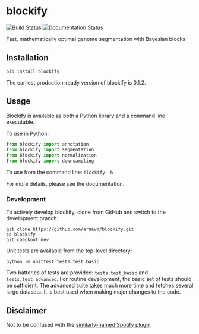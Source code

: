 # blockify
[![Build Status](https://travis-ci.org/arnavm/blockify.svg?branch=dev)](https://travis-ci.org/arnavm/blockify
)
[![Documentation Status](https://readthedocs.org/projects/blockify/badge/?version=latest)](https://blockify.readthedocs.io/en/latest/?badge=latest)

Fast, mathematically optimal genome segmentation with Bayesian blocks

## Installation

`pip install blockify`

The earliest production-ready version of blockify is 0.1.2.

## Usage

Blockify is available as both a Python library and a command line executable.

To use in Python:
```python
from blockify import annotation
from blockify import segmentation
from blockify import normalization
from blockify import downsampling
```

To use from the command line:
`blockify -h`

For more details, please see the documentation.

### Development

To actively develop blockify, clone from GitHub and switch to the
development branch:

```
git clone https://github.com/arnavm/blockify.git
cd blockify
git checkout dev
```

Unit tests are available from the top-level directory:

```
python -m unittest tests.test_basic
```

Two batteries of tests are provided: `tests.test_basic` and
`tests.test_advanced`. For routine development, the basic set of tests
should be sufficient. The advanced suite takes much more time and
fetches several large datasets. It is best used when making major
changes to the code.

## Disclaimer

Not to be confused with the [similarly-named Spotify plugin](https://github.com/serialoverflow/blockify).
